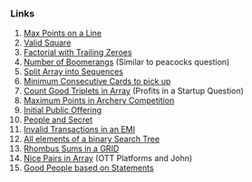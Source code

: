 ### Links
1. [Max Points on a Line]()
2. [Valid Square](https://leetcode.com/problems/valid-square/submissions/872680316/)
3. [Factorial with Trailing Zeroes](https://leetcode.com/problems/factorial-trailing-zeroes/submissions/872572862/)
4. [Number of Boomerangs](https://leetcode.com/problems/number-of-boomerangs/submissions/873452845/) (Similar to peacocks question)
5. [Split Array into Sequences]()
6. [Minimum Consecutive Cards to pick up]()
7. [Count Good Triplets in Array]() (Profits in a Startup Question)
8. [Maximum Points in Archery Competition]()
9. [Initial Public Offering]()
10. [People and Secret]()
11. [Invalid Transactions in an EMI]()
12. [All elements of a binary Search Tree](https://leetcode.com/problems/all-elements-in-two-binary-search-trees/submissions/873112755/)
13. [Rhombus Sums in a GRID]()
14. [Nice Pairs in Array]() (OTT Platforms and John)
15. [Good People based on Statements]()
